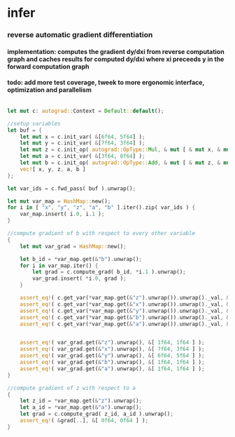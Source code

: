 # infer

### reverse automatic gradient differentiation
#### implementation: computes the gradient dy/dxi from reverse computation graph and caches results for computed dy/dxi where xi preceeds y in the forward computation graph  

#### todo: add more test coverage, tweek to more ergonomic interface, optimization and parallelism

```rust

let mut c: autograd::Context = Default::default();

//setup variables
let buf = {
    let mut x = c.init_var( &[6f64, 5f64] );
    let mut y = c.init_var( &[7f64, 3f64] );
    let mut z = c.init_op( autograd::OpType::Mul, & mut [ & mut x, & mut y ] );
    let mut a = c.init_var( &[3f64, 8f64] );
    let mut b = c.init_op( autograd::OpType::Add, & mut [ & mut z, & mut a ] );
    vec![ x, y, z, a, b ]
};

let var_ids = c.fwd_pass( buf ).unwrap();

let mut var_map = HashMap::new();
for i in [ "x", "y", "z", "a", "b" ].iter().zip( var_ids ) {
    var_map.insert( i.0, i.1 );
}

//compute gradient of b with respect to every other variable
{
    let mut var_grad = HashMap::new();

    let b_id = *var_map.get(&"b").unwrap();
    for i in var_map.iter() {
        let grad = c.compute_grad( b_id, *i.1 ).unwrap();
        var_grad.insert( *i.0, grad );
    }

    assert_eq!( c.get_var(*var_map.get(&"z").unwrap()).unwrap()._val, &[ 42f64, 15f64 ] );
    assert_eq!( c.get_var(*var_map.get(&"x").unwrap()).unwrap()._val, &[ 6f64,  5f64  ] );
    assert_eq!( c.get_var(*var_map.get(&"y").unwrap()).unwrap()._val, &[ 7f64,  3f64  ] );
    assert_eq!( c.get_var(*var_map.get(&"b").unwrap()).unwrap()._val, &[ 45f64, 23f64 ] );
    assert_eq!( c.get_var(*var_map.get(&"a").unwrap()).unwrap()._val, &[ 3f64,  8f64  ] );


    assert_eq!( var_grad.get(&"z").unwrap(), &[ 1f64, 1f64 ] );
    assert_eq!( var_grad.get(&"x").unwrap(), &[ 7f64, 3f64 ] );
    assert_eq!( var_grad.get(&"y").unwrap(), &[ 6f64, 5f64 ] );
    assert_eq!( var_grad.get(&"b").unwrap(), &[ 1f64, 1f64 ] );
    assert_eq!( var_grad.get(&"a").unwrap(), &[ 1f64, 1f64 ] );
}

//compute gradient of z with respect to a
{
    let z_id = *var_map.get(&"z").unwrap();
    let a_id = *var_map.get(&"a").unwrap();
    let grad = c.compute_grad( z_id, a_id ).unwrap();
    assert_eq!( &grad[..], &[ 0f64, 0f64 ] );
}
```
